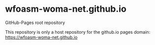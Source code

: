 # wfoasm-woma-net.github.io
GitHub-Pages root repository

This repository is only a host repository for the github.io pages domain:
https://wfoasm-woma-net.github.io
